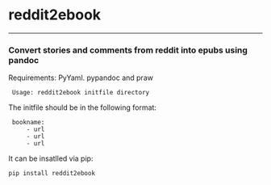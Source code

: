 # reddit2ebook
--------
### Convert stories and comments from reddit into epubs using pandoc

Requirements: PyYaml. pypandoc and praw


```
 Usage: reddit2ebook initfile directory
```

 The initfile should be in the following format:

```
 bookname:
     - url
     - url
     - url
```

It can be insatlled via pip:

```
pip install reddit2ebook
```
